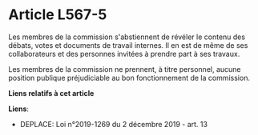 # Article L567-5

Les membres de la commission s'abstiennent de révéler le contenu des débats, votes et documents de travail internes. Il en
est de même de ses collaborateurs et des personnes invitées à prendre part à ses travaux. 

Les membres de la commission ne prennent, à titre personnel, aucune position publique préjudiciable au bon fonctionnement de
la commission.

**Liens relatifs à cet article**

**Liens**:

  - DEPLACE: Loi n°2019-1269 du 2 décembre 2019 - art. 13
